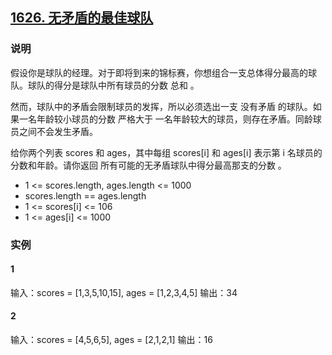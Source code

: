 ## [1626. 无矛盾的最佳球队](https://leetcode-cn.com/problems/best-team-with-no-conflicts/)

### 说明
假设你是球队的经理。对于即将到来的锦标赛，你想组合一支总体得分最高的球队。球队的得分是球队中所有球员的分数 总和 。

然而，球队中的矛盾会限制球员的发挥，所以必须选出一支 没有矛盾 的球队。如果一名年龄较小球员的分数 严格大于 一名年龄较大的球员，则存在矛盾。同龄球员之间不会发生矛盾。

给你两个列表 scores 和 ages，其中每组 scores[i] 和 ages[i] 表示第 i 名球员的分数和年龄。请你返回 所有可能的无矛盾球队中得分最高那支的分数 。

* 1 <= scores.length, ages.length <= 1000
* scores.length == ages.length
* 1 <= scores[i] <= 106
* 1 <= ages[i] <= 1000

### 实例
#### 1
输入：scores = [1,3,5,10,15], ages = [1,2,3,4,5]
输出：34

#### 2
输入：scores = [4,5,6,5], ages = [2,1,2,1]
输出：16